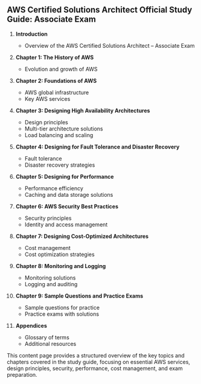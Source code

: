 ## AWS Certified Solutions Architect Official Study Guide: Associate Exam

1. **Introduction**
    - Overview of the AWS Certified Solutions Architect – Associate Exam

2. **Chapter 1: The History of AWS**
    - Evolution and growth of AWS

3. **Chapter 2: Foundations of AWS**
    - AWS global infrastructure
    - Key AWS services

4. **Chapter 3: Designing High Availability Architectures**
    - Design principles
    - Multi-tier architecture solutions
    - Load balancing and scaling

5. **Chapter 4: Designing for Fault Tolerance and Disaster Recovery**
    - Fault tolerance
    - Disaster recovery strategies

6. **Chapter 5: Designing for Performance**
    - Performance efficiency
    - Caching and data storage solutions

7. **Chapter 6: AWS Security Best Practices**
    - Security principles
    - Identity and access management

8. **Chapter 7: Designing Cost-Optimized Architectures**
    - Cost management
    - Cost optimization strategies

9. **Chapter 8: Monitoring and Logging**
    - Monitoring solutions
    - Logging and auditing

10. **Chapter 9: Sample Questions and Practice Exams**
    - Sample questions for practice
    - Practice exams with solutions

11. **Appendices**
    - Glossary of terms
    - Additional resources

This content page provides a structured overview of the key topics and chapters covered in the study guide, focusing on essential AWS services, design principles, security, performance, cost management, and exam preparation.